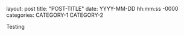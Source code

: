 layout: post
title: "POST-TITLE"
date: YYYY-MM-DD hh:mm:ss -0000
categories: CATEGORY-1 CATEGORY-2


Testing
